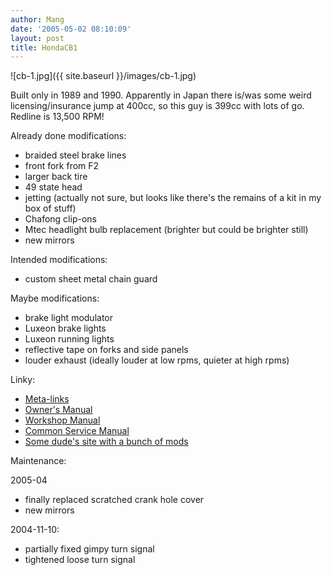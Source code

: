 ```yaml
---
author: Mang
date: '2005-05-02 08:10:09'
layout: post
title: HondaCB1
---
```


![cb-1.jpg]({{ site.baseurl }}/images/cb-1.jpg)

Built only in 1989 and 1990.  Apparently in Japan there is/was some weird licensing/insurance jump at 400cc, so this guy is 399cc with lots of go.  Redline is 13,500 RPM!

Already done modifications:

* braided steel brake lines
* front fork from F2
* larger back tire
* 49 state head
* jetting (actually not sure, but looks like there's the remains of a kit in my box of stuff)
* Chafong clip-ons
* Mtec headlight bulb replacement (brighter but could be brighter still)
* new mirrors

Intended modifications:

* custom sheet metal chain guard

Maybe modifications:

* brake light modulator
* Luxeon brake lights
* Luxeon running lights
* reflective tape on forks and side panels
* louder exhaust (ideally louder at low rpms, quieter at high rpms)

Linky:

* [Meta-links](http://www.motor-forum.nl/forum/topic/63985)
* [Owner's Manual](http://prozaq.demon.nl/cb1/cb-1ownersmanual.pdf)
* [Workshop Manual](http://prozaq.demon.nl/cb1/Honda%20CB-1%20workshop%20manual.pdf)
* [Common Service Manual](http://prozaq.demon.nl/cb1/Honda.Common.Service.Manual.pdf)
* [Some dude's site with a bunch of mods](http://homepage.ntlworld.com/fiscusfish/thecb1files/)

Maintenance:

2005-04

* finally replaced scratched crank hole cover
* new mirrors

2004-11-10:

* partially fixed gimpy turn signal
* tightened loose turn signal
